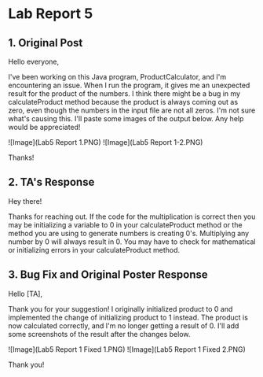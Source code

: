 # Lab Report 5
## 1. Original Post

Hello everyone,

I've been working on this Java program, ProductCalculator, and I'm encountering an issue.
When I run the program, it gives me an unexpected result for the product of the numbers.
I think there might be a bug in my calculateProduct method because the product is always coming out as zero, even though the numbers in the input file are not all zeros.
I'm not sure what's causing this. I'll paste some images of the output below. Any help would be appreciated!

![Image](Lab5 Report 1.PNG)
![Image](Lab5 Report 1-2.PNG) 

Thanks!

## 2. TA's Response

Hey there!

Thanks for reaching out. If the code for the multiplication is correct then you may be initializing a variable to 0 in your calculateProduct method or the method you are using to generate numbers is creating 0's. 
Multiplying any number by 0 will always result in 0. You may have to check for mathematical or initializing errors in your calculateProduct method.

## 3. Bug Fix and Original Poster Response

Hello [TA],

Thank you for your suggestion! I originally initialized product to 0 and implemented the change of initializing product to 1 instead.
The product is now calculated correctly, and I'm no longer getting a result of 0. I'll add some screenshots of the result after the changes below.

![Image](Lab5 Report 1 Fixed 1.PNG)
![Image](Lab5 Report 1 Fixed 2.PNG) 

Thank you!
